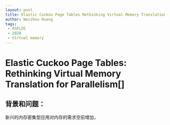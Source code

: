 ```yaml
---
layout: post
title: Elastic Cuckoo Page Tables Rethinking Virtual Memory Translation for Parallelism
author: Weizhou Huang
tags:
 - ASPLOS
 - 2020
 - Virtual memory
---
```


# Elastic Cuckoo Page Tables: Rethinking Virtual Memory Translation for Parallelism[]

## 背景和问题：
新兴的内存密集型应用对内存的需求空前增加，